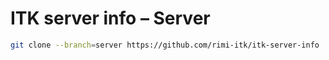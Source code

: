 # ITK server info – Server

```sh
git clone --branch=server https://github.com/rimi-itk/itk-server-info
```
